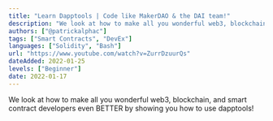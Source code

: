 ```yaml
---
title: "Learn Dapptools | Code like MakerDAO & the DAI team!"
description: "We look at how to make all you wonderful web3, blockchain, and smart contract developers even BETTER by showing you how to use dapptools!"
authors: ["@patrickalphac"]
tags: ["Smart Contracts", "DevEx"]
languages: ["Solidity", "Bash"]
url: "https://www.youtube.com/watch?v=ZurrDzuurQs"
dateAdded: 2022-01-25
levels: ["Beginner"]
date: 2022-01-17
---
```


We look at how to make all you wonderful web3, blockchain, and smart contract developers even BETTER by showing you how to use dapptools!
